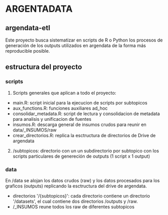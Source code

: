 # ARGENTADATA
## argendata-etl

Este proyecto busca sistematizar en scripts de R o Python los procesos de generación de los outputs utilizados en argendata de la forma más reproducible posible.

## estructura del proyecto

### scripts

1) Scripts generales que aplican a todo el proyecto:
- main.R: script inicial para la ejecucion de scripts por subtopicos
- aux_functions.R: funciones auxiliares ad_hoc
- consolidar_metadata.R: script de lectura y consolidacion de metadata para analisis y unificacion de fuentes
- insumos.R: descarga general de insumos crudos para reunir en data/_INSUMOS/raw
- crear_directorios.R: replica la esctructura de directorios de Drive de argendata

2) /subtopicos: directorio con un un subdirectorio por subtopico con los scripts particulares de genereción de outputs (1 script x 1 output)


### data

En /data se alojan los datos crudos (raw) y los datos procesados para los graficos (outputs) replicando la esctructura del drive de argendata.

- directorios '/{subtopicos}': cada directorio contiene un directorio '/datasets', el cual contiene dos directorios /outputs y /raw.
- /_INSUMOS reune todos los raw de diferentes subtopicos



